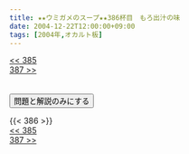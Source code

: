 ```yaml
---
title: ★★ウミガメのスープ★★386杯目　もろ出汁の味
date: 2004-12-22T12:00:00+09:00
tags: [2004年,オカルト板]
---
```

<div class="th_left"><a href="../385"><< 385</a></div>
<div class="th_right"><a href="../387">387 >></a></div>
<br><br>
<script src="../../js/cupsoup.js"></script>
<form>
<input type="button" value="問題と解説のみにする" onClick="toggleCupsoup()">
</form>
{{< 386 >}}
<div class="th_left"><a href="../385"><< 385</a></div>
<div class="th_right"><a href="../387">387 >></a></div>